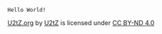 `Hello World!`





[U2tZ.org](https://u2tz.org) by [U2tZ](https://u2tz.org) is licensed under [CC BY-ND 4.0](https://creativecommons.org/licenses/by-nd/4.0/) 
